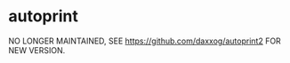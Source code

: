 autoprint
=========

NO LONGER MAINTAINED, SEE https://github.com/daxxog/autoprint2 FOR NEW VERSION.

